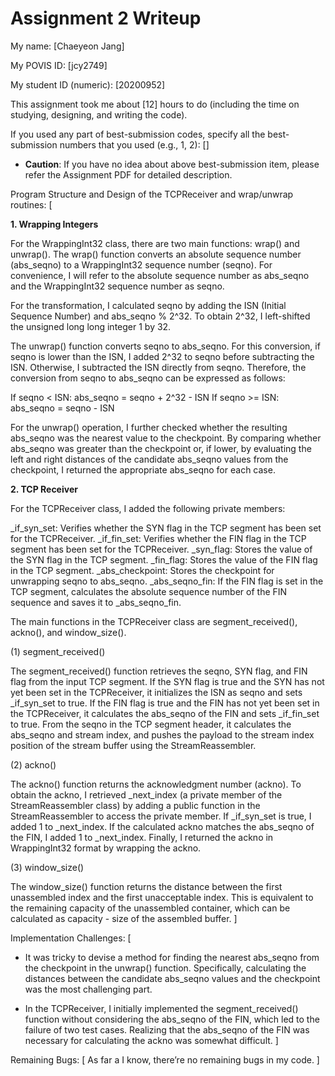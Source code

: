 Assignment 2 Writeup
=============

My name: [Chaeyeon Jang]

My POVIS ID: [jcy2749]

My student ID (numeric): [20200952]

This assignment took me about [12] hours to do (including the time on studying, designing, and writing the code).

If you used any part of best-submission codes, specify all the best-submission numbers that you used (e.g., 1, 2): []

- **Caution**: If you have no idea about above best-submission item, please refer the Assignment PDF for detailed description.

Program Structure and Design of the TCPReceiver and wrap/unwrap routines:
[
    
**1. Wrapping Integers**

For the WrappingInt32 class, there are two main functions: wrap() and unwrap(). The wrap() function converts an absolute sequence number (abs_seqno) to a WrappingInt32 sequence number (seqno). For convenience, I will refer to the absolute sequence number as abs_seqno and the WrappingInt32 sequence number as seqno.

For the transformation, I calculated seqno by adding the ISN (Initial Sequence Number) and abs_seqno % 2^32. To obtain 2^32, I left-shifted the unsigned long long integer 1 by 32.

The unwrap() function converts seqno to abs_seqno. For this conversion, if seqno is lower than the ISN, I added 2^32 to seqno before subtracting the ISN. Otherwise, I subtracted the ISN directly from seqno. Therefore, the conversion from seqno to abs_seqno can be expressed as follows:

If seqno < ISN: abs_seqno = seqno + 2^32 - ISN
If seqno >= ISN: abs_seqno = seqno - ISN

For the unwrap() operation, I further checked whether the resulting abs_seqno was the nearest value to the checkpoint. By comparing whether abs_seqno was greater than the checkpoint or, if lower, by evaluating the left and right distances of the candidate abs_seqno values from the checkpoint, I returned the appropriate abs_seqno for each case.

**2. TCP Receiver**

For the TCPReceiver class, I added the following private members:

_if_syn_set: Verifies whether the SYN flag in the TCP segment has been set for the TCPReceiver.
_if_fin_set: Verifies whether the FIN flag in the TCP segment has been set for the TCPReceiver.
_syn_flag: Stores the value of the SYN flag in the TCP segment.
_fin_flag: Stores the value of the FIN flag in the TCP segment.
_abs_checkpoint: Stores the checkpoint for unwrapping seqno to abs_seqno.
_abs_seqno_fin: If the FIN flag is set in the TCP segment, calculates the absolute sequence number of the FIN sequence and saves it to _abs_seqno_fin.

The main functions in the TCPReceiver class are segment_received(), ackno(), and window_size().

(1) segment_received()

The segment_received() function retrieves the seqno, SYN flag, and FIN flag from the input TCP segment. If the SYN flag is true and the SYN has not yet been set in the TCPReceiver, it initializes the ISN as seqno and sets _if_syn_set to true. If the FIN flag is true and the FIN has not yet been set in the TCPReceiver, it calculates the abs_seqno of the FIN and sets _if_fin_set to true.
From the seqno in the TCP segment header, it calculates the abs_seqno and stream index, and pushes the payload to the stream index position of the stream buffer using the StreamReassembler.

(2) ackno()

The ackno() function returns the acknowledgment number (ackno). To obtain the ackno, I retrieved _next_index (a private member of the StreamReassembler class) by adding a public function in the StreamReassembler to access the private member. If _if_syn_set is true, I added 1 to _next_index.
If the calculated ackno matches the abs_seqno of the FIN, I added 1 to _next_index. Finally, I returned the ackno in WrappingInt32 format by wrapping the ackno.

(3) window_size()

The window_size() function returns the distance between the first unassembled index and the first unacceptable index. This is equivalent to the remaining capacity of the unassembled container, which can be calculated as capacity - size of the assembled buffer.
]

Implementation Challenges:
[
- It was tricky to devise a method for finding the nearest abs_seqno from the checkpoint in the unwrap() function. Specifically, calculating the distances between the candidate abs_seqno values and the checkpoint was the most challenging part.

- In the TCPReceiver, I initially implemented the segment_received() function without considering the abs_seqno of the FIN, which led to the failure of two test cases. Realizing that the abs_seqno of the FIN was necessary for calculating the ackno was somewhat difficult.
]

Remaining Bugs:
[
As far a I know, there’re no remaining bugs in my code.
]
